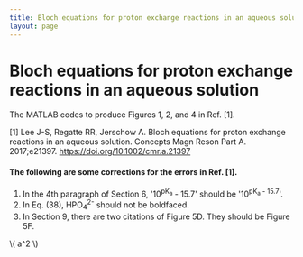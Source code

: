 ```yaml
---
title: Bloch equations for proton exchange reactions in an aqueous solution
layout: page
---
```


# Bloch equations for proton exchange reactions in an aqueous solution

The MATLAB codes to produce Figures 1, 2, and 4 in Ref. [1].

[1] Lee J-S, Regatte RR, Jerschow A. Bloch equations for proton exchange reactions in an aqueous solution. Concepts Magn Reson Part A. 2017;e21397. https://doi.org/10.1002/cmr.a.21397

#### The following are some corrections for the errors in Ref. [1].
1. In the 4th paragraph of Section 6, '10<sup>pK<sub>a</sub></sup> - 15.7' should be '10<sup>pK<sub>a</sub> - 15.7</sup>'.
2. In Eq. (38), HPO<sub>4</sub><sup>2-</sup> should not be boldfaced.
3. In Section 9, there are two citations of Figure 5D. They should be Figure 5F.

\\( a^2 \\)
